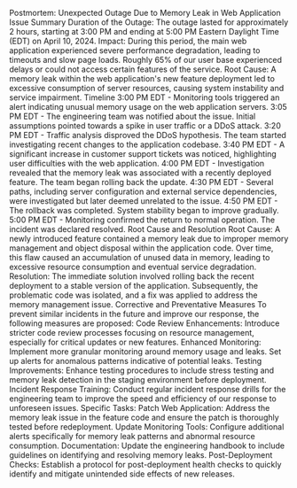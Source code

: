 
Postmortem: Unexpected Outage Due to Memory Leak in Web Application
Issue Summary
Duration of the Outage: The outage lasted for approximately 2 hours, starting at 3:00 PM and ending at 5:00 PM Eastern Daylight Time (EDT) on April 10, 2024.
Impact: During this period, the main web application experienced severe performance degradation, leading to timeouts and slow page loads. Roughly 65% of our user base experienced delays or could not access certain features of the service.
Root Cause: A memory leak within the web application's new feature deployment led to excessive consumption of server resources, causing system instability and service impairment.
Timeline
3:00 PM EDT - Monitoring tools triggered an alert indicating unusual memory usage on the web application servers.
3:05 PM EDT - The engineering team was notified about the issue. Initial assumptions pointed towards a spike in user traffic or a DDoS attack.
3:20 PM EDT - Traffic analysis disproved the DDoS hypothesis. The team started investigating recent changes to the application codebase.
3:40 PM EDT - A significant increase in customer support tickets was noticed, highlighting user difficulties with the web application.
4:00 PM EDT - Investigation revealed that the memory leak was associated with a recently deployed feature. The team began rolling back the update.
4:30 PM EDT - Several paths, including server configuration and external service dependencies, were investigated but later deemed unrelated to the issue.
4:50 PM EDT - The rollback was completed. System stability began to improve gradually.
5:00 PM EDT - Monitoring confirmed the return to normal operation. The incident was declared resolved.
Root Cause and Resolution
Root Cause: A newly introduced feature contained a memory leak due to improper memory management and object disposal within the application code. Over time, this flaw caused an accumulation of unused data in memory, leading to excessive resource consumption and eventual service degradation.
Resolution: The immediate solution involved rolling back the recent deployment to a stable version of the application. Subsequently, the problematic code was isolated, and a fix was applied to address the memory management issue.
Corrective and Preventative Measures
To prevent similar incidents in the future and improve our response, the following measures are proposed:
Code Review Enhancements: Introduce stricter code review processes focusing on resource management, especially for critical updates or new features.
Enhanced Monitoring: Implement more granular monitoring around memory usage and leaks. Set up alerts for anomalous patterns indicative of potential leaks.
Testing Improvements: Enhance testing procedures to include stress testing and memory leak detection in the staging environment before deployment.
Incident Response Training: Conduct regular incident response drills for the engineering team to improve the speed and efficiency of our response to unforeseen issues.
Specific Tasks:
Patch Web Application: Address the memory leak issue in the feature code and ensure the patch is thoroughly tested before redeployment.
Update Monitoring Tools: Configure additional alerts specifically for memory leak patterns and abnormal resource consumption.
Documentation: Update the engineering handbook to include guidelines on identifying and resolving memory leaks.
Post-Deployment Checks: Establish a protocol for post-deployment health checks to quickly identify and mitigate unintended side effects of new releases.

